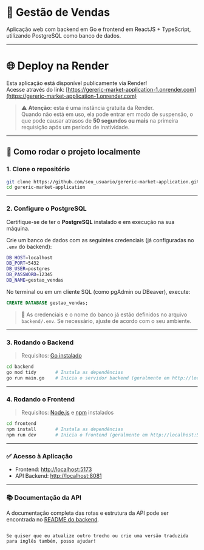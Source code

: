 
# 🛒 Gestão de Vendas

Aplicação web com backend em Go e frontend em ReactJS + TypeScript, utilizando PostgreSQL como banco de dados.

---

# 🌐 Deploy na Render

Esta aplicação está disponível publicamente via Render!  
Acesse através do link: [https://gereric-market-application-1.onrender.com](https://gereric-market-application-1.onrender.com)

> ⚠️ **Atenção:** esta é uma instância gratuita da Render.  
> Quando não está em uso, ela pode entrar em modo de suspensão, o que pode causar atrasos de **50 segundos ou mais** na primeira requisição após um período de inatividade.

---

## 🚀 Como rodar o projeto localmente

### 1. Clone o repositório

```bash
git clone https://github.com/seu_usuario/gereric-market-application.git
cd gereric-market-application
````

---

### 2. Configure o PostgreSQL

Certifique-se de ter o **PostgreSQL** instalado e em execução na sua máquina.

Crie um banco de dados com as seguintes credenciais (já configuradas no `.env` do backend):

```bash
DB_HOST=localhost
DB_PORT=5432
DB_USER=postgres
DB_PASSWORD=12345
DB_NAME=gestao_vendas
```

No terminal ou em um cliente SQL (como pgAdmin ou DBeaver), execute:

```sql
CREATE DATABASE gestao_vendas;
```

> 🔐 As credenciais e o nome do banco já estão definidos no arquivo `backend/.env`. Se necessário, ajuste de acordo com o seu ambiente.

---

### 3. Rodando o Backend

> Requisitos: [Go instalado](https://go.dev/dl/)

```bash
cd backend
go mod tidy       # Instala as dependências
go run main.go    # Inicia o servidor backend (geralmente em http://localhost:8080)
```

---

### 4. Rodando o Frontend

> Requisitos: [Node.js](https://nodejs.org/) e [npm](https://www.npmjs.com/) instalados

```bash
cd frontend
npm install       # Instala as dependências
npm run dev       # Inicia o frontend (geralmente em http://localhost:5173)
```

---

### ✅ Acesso à Aplicação

* Frontend: [http://localhost:5173](http://localhost:5173)
* API Backend: [http://localhost:8081](http://localhost:8081)

---

### 📚 Documentação da API

A documentação completa das rotas e estrutura da API pode ser encontrada no [README do backend](./backend/README.md).

```

Se quiser que eu atualize outro trecho ou crie uma versão traduzida para inglês também, posso ajudar!
```
